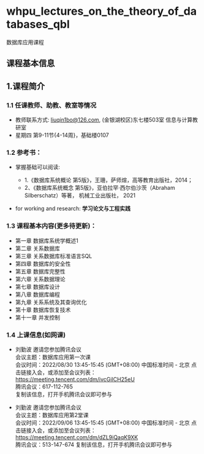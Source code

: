 # whpu_lectures_on_the_theory_of_databases_qbl
数据库应用课程
## 课程基本信息
## 1.课程简介
### 1.1 任课教师、助教、教室等情况
* 教师联系方式: liuqin1bo@126.com, (金银湖校区)东七楼503室 信息与计算教研室
* 星期四 第9-11节{4-14周}，基础楼0107
### 1.2 参考书：
* 掌握基础可以阅读:  
  * 1.《数据库系统概论 第5版》，王珊，萨师煊，高等教育出版社，2014； 
  * 2、《数据库系统概念 第5版》，亚伯拉罕·西尔伯沙茨（Abraham Silberschatz）等著， 机械工业出版社， 2021

* for working and research:
  **学习论文与工程实践**

### 1.3 课程基本内容(更多待更新)：
* 第一章 数据库系统学概述1
* 第二章	关系数据库
* 第三章	关系数据库标准语言SQL 
* 第四章 数据库的安全性
* 第五章 数据库完整性 
* 第六章 关系数据理论 
* 第七章	数据库设计
* 第八章	数据库编程
* 第九章	关系系统及其查询优化
* 第十章	数据库恢复技术
* 第十一章 并发控制

### 1.4 上课信息(如网课)
* 刘勤波 邀请您参加腾讯会议  
会议主题：数据库应用第一次课  
会议时间：2022/08/30 13:45-15:45 (GMT+08:00) 中国标准时间 - 北京
点击链接入会，或添加至会议列表： 
https://meeting.tencent.com/dm/ivcGiICH25eU  
腾讯会议：617-112-765  
复制该信息，打开手机腾讯会议即可参与

* 刘勤波 邀请您参加腾讯会议  
会议主题：数据库应用第2堂课  
会议时间：2022/09/06 13:45-15:45 (GMT+08:00) 中国标准时间 - 北京
点击链接入会，或添加至会议列表：  
https://meeting.tencent.com/dm/dZL9iQaqK9XK  
腾讯会议：513-147-674
复制该信息，打开手机腾讯会议即可参与  
